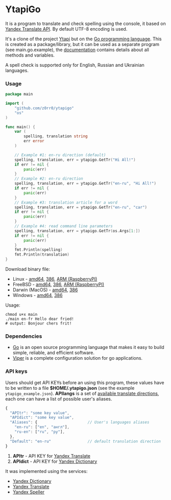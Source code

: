 YtapiGo
=======

It is a program to translate and check spelling using the console, it based on [Yandex Translate API](http://api.yandex.com/translate/). By default UTF-8 encoding is used.

It's a clone of the project [Ytapi](http://z0rr0.github.io/ytapi/) but on the [Go programming language](http://golang.org/). This is created as a package/library, but it can be used as a separate program (see main.go.example), the [documentation](http://godoc.org/github.com/z0rr0/ytapigo) contains details about all methods and variables.

A spell check is supported only for English, Russian and Ukrainian languages.

### Usage

```go
package main

import (
    "github.com/z0rr0/ytapigo"
    "os"
)

func main() {
    var (
        spelling, translation string
        err error
    )

    // Example #1: en-ru direction (default)
    spelling, translation, err = ytapigo.GetTr("Hi All!")
    if err != nil {
        panic(err)
    }
    // Example #2: en-ru direction
    spelling, translation, err = ytapigo.GetTr("en-ru", "Hi All!")
    if err != nil {
        panic(err)
    }
    // Example #3: translation article for a word
    spelling, translation, err = ytapigo.GetTr("en-ru", "car")
    if err != nil {
        panic(err)
    }
    // Example #4: read command line parameters
    spelling, translation, err = ytapigo.GetTr(os.Args[1:])
    if err != nil {
        panic(err)
    }
    fmt.Println(spelling)
    fmt.Println(translation)
}
```

Download binary file:

* Linux - [amd64](https://yadi.sk/d/DkVXPeuIdpu8Z), [386](https://yadi.sk/d/VbPP1mgndpu7v), [ARM (RaspberryPI)](https://yadi.sk/d/raQBuVvmdpu9U)
* FreeBSD - [amd64](https://yadi.sk/d/1Rfh1rd5dpu5z), [386](https://yadi.sk/d/UbezQACmdpu4w), [ARM (RaspberryPI)](https://yadi.sk/d/3o-5wUVhdpu6q)
* Darwin (MacOS) - [amd64](https://yadi.sk/d/_dyoBofEdpu3x), [386](https://yadi.sk/d/5zNaMAwBdpu2R)
* Windows - [amd64](https://yadi.sk/d/lBBFPIBcdpuF8), [386](https://yadi.sk/d/HehMeTSvdpuCh)

Usage:

```shell
chmod u+x main
./main en-fr Hello dear fried!
# output: Bonjour chers frit!
```

### Dependencies

* [Go](http://golang.org/) is an open source programming language that makes it easy to build simple, reliable, and efficient software.
* [Viper](https://github.com/spf13/viper) is a complete configuration solution for go applications.

### API keys

Users should get API KEYs before an using this program, these values have to be written to a file **$HOME/.ytapigo.json** (see the example `ytapigo_example.json`). **APIlangs** is a set of [available translate directions](https://tech.yandex.ru/translate/doc/dg/concepts/langs-docpage/), each one can have a list of possible user's aliases.

```javascript
{
  "APItr": "some key value",
  "APIdict": "some key value",
  "Aliases": {                      // User's languages aliases
    "en-ru": ["en", "англ"],
    "ru-en": ["ru", "ру"],
  },
  "Default": "en-ru"                // default translation direction
}
```

1. **APItr** - API KEY for [Yandex Translate](http://api.yandex.com/key/form.xml?service=trnsl)
2. **APIdict** - API KEY for [Yandex Dictionary](http://api.yandex.com/key/form.xml?service=dict)

It was implemented using the services:

* [Yandex Dictionary](http://api.yandex.com/dictionary/)
* [Yandex Translate](http://api.yandex.com/translate/)
* [Yandex Speller](http://api.yandex.ru/speller/)
